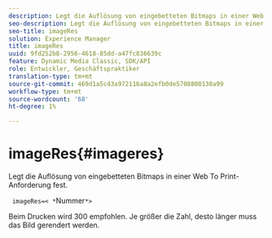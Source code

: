 ```yaml
---
description: Legt die Auflösung von eingebetteten Bitmaps in einer Web To Print-Anforderung fest.
seo-description: Legt die Auflösung von eingebetteten Bitmaps in einer Web To Print-Anforderung fest.
seo-title: imageRes
solution: Experience Manager
title: imageRes
uuid: 9fd252b8-2956-4618-85dd-a47fc836639c
feature: Dynamic Media Classic, SDK/API
role: Entwickler, Geschäftspraktiker
translation-type: tm+mt
source-git-commit: 469d1a5c43a972116a8a2efb0de5708800130a99
workflow-type: tm+mt
source-wordcount: '68'
ht-degree: 1%

---
```



# imageRes{#imageres}

Legt die Auflösung von eingebetteten Bitmaps in einer Web To Print-Anforderung fest.

` imageRes=< *`Nummer`*>`

Beim Drucken wird 300 empfohlen. Je größer die Zahl, desto länger muss das Bild gerendert werden.
